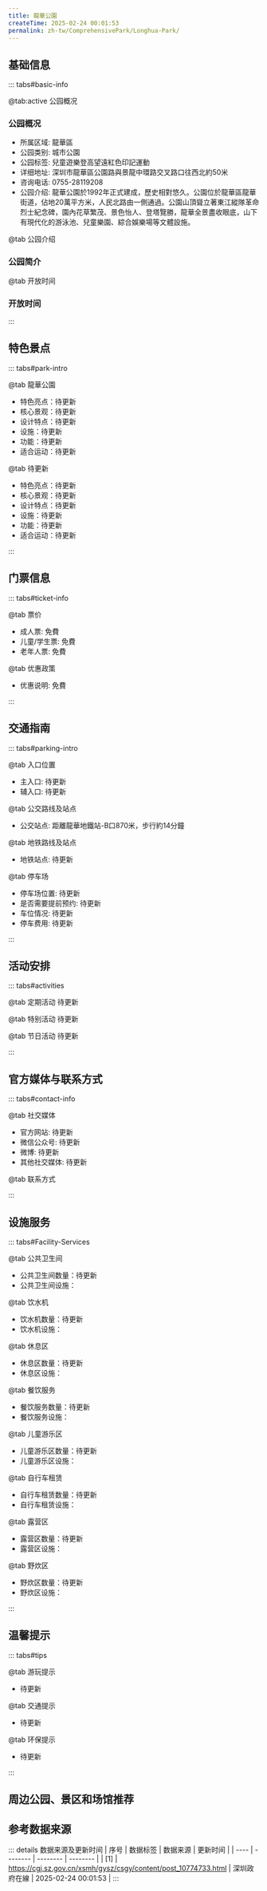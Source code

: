 ```yaml
---
title: 龍華公園
createTime: 2025-02-24 00:01:53
permalink: zh-tw/ComprehensivePark/Longhua-Park/
---
```



<script setup>
import ImageSwiper from '/.vuepress/theme/components/ImageSwiper.vue'
// 轮播图数据
const swiperItems = [
    {
                link: 'https://cgj.sz.gov.cn/img/4/4005/4005731/10774733.jpg',
                title: '龍華公園',
                description: '',
                author: '深圳政府在線',
                date: '2025/02/25'
                },
  {
                link: 'https://cgj.sz.gov.cn/img/4/4005/4005731/10774733.jpg',
                title: '龍華公園',
                description: '',
                author: '深圳政府在線',
                date: '2025/02/25'
                }
]
// 配置项
const swiperConfig = {
  height: 500,
  showInfo: true
}
</script>
<!-- 轮播图组件 -->
<ImageSwiper :items="swiperItems" :config="swiperConfig" />



## 基础信息

::: tabs#basic-info

@tab:active 公园概况
### 公园概况
- 所属区域: 龍華區
- 公园类别: 城市公園
- 公园标签: 兒童遊樂登高望遠紅色印記運動
- 详细地址: 深圳市龍華區公園路與景龍中環路交叉路口往西北約50米
- 咨询电话: 0755-28119208
- 公园介绍: 龍華公園於1992年正式建成，歷史相對悠久。公園位於龍華區龍華街道，佔地20萬平方米，人民北路由一側通過。公園山頂聳立著東江縱隊革命烈士紀念碑，園內花草繁茂、景色怡人、登塔覽勝，龍華全景盡收眼底，山下有現代化的游泳池、兒童樂園、綜合娛樂場等文體設施。

@tab 公园介绍
### 公园简介
@tab 开放时间
### 开放时间


:::

## 特色景点

::: tabs#park-intro

@tab 龍華公園
<ImageCard
image="https://cgj.sz.gov.cn/images/index20230710_1.png"
    title="龍華公園"
    description="改造後的龍華公園分為龍廊、勞工百米視窗、兒童遊樂區、門球場、器材健身區等多個主題景區及服務休閒區，整體加突顯文化、休閒、娛樂等功能及庭園特色。"
    date=""
    author="深圳政府在線"
/>


- 特色亮点：待更新
- 核心景观：待更新
- 设计特点：待更新
- 设施：待更新
- 功能：待更新
- 适合运动：待更新

@tab 待更新
<ImageCard
image="https://cgj.sz.gov.cn/images/index20230710_1.png"
    title="龍華公園"
    description="改造後的龍華公園分為龍廊、勞工百米視窗、兒童遊樂區、門球場、器材健身區等多個主題景區及服務休閒區，整體加突顯文化、休閒、娛樂等功能及庭園特色。"
    date=""
    author="深圳政府在線"
/>


- 特色亮点：待更新
- 核心景观：待更新
- 设计特点：待更新
- 设施：待更新
- 功能：待更新
- 适合运动：待更新

:::

## 门票信息

::: tabs#ticket-info

@tab 票价
- 成人票: 免費
- 儿童/学生票: 免費
- 老年人票: 免費

@tab 优惠政策
- 优惠说明: 免費

:::

## 交通指南

::: tabs#parking-intro

@tab 入口位置
- 主入口: 待更新
- 辅入口: 待更新

@tab 公交路线及站点
- 公交站点: 距離龍華地鐵站-B口870米，步行約14分鐘

@tab 地铁路线及站点
- 地铁站点: 待更新

@tab 停车场
- 停车场位置: 待更新
- 是否需要提前预约: 待更新
- 车位情况: 待更新
- 停车费用: 待更新

:::

## 活动安排

::: tabs#activities

@tab 定期活动
待更新

@tab 特别活动
待更新

@tab 节日活动
待更新

:::

## 官方媒体与联系方式

::: tabs#contact-info

@tab 社交媒体
- 官方网站: 待更新
- 微信公众号: 待更新
- 微博: 待更新
- 其他社交媒体: 待更新

@tab 联系方式

:::

## 设施服务

::: tabs#Facility-Services

@tab 公共卫生间
- 公共卫生间数量：待更新
- 公共卫生间设施：

@tab 饮水机
- 饮水机数量：待更新
- 饮水机设施：

@tab 休息区
- 休息区数量：待更新
- 休息区设施：

@tab 餐饮服务
- 餐饮服务数量：待更新
- 餐饮服务设施：

@tab 儿童游乐区
- 儿童游乐区数量：待更新
- 儿童游乐区设施：

@tab 自行车租赁
- 自行车租赁数量：待更新
- 自行车租赁设施：

@tab 露营区
- 露营区数量：待更新
- 露营区设施：

@tab 野炊区
- 野炊区数量：待更新
- 野炊区设施：

:::

## 温馨提示

::: tabs#tips

@tab 游玩提示
- 待更新

@tab 交通提示
- 待更新

@tab 环保提示
- 待更新

:::

## 周边公园、景区和场馆推荐

<CardGrid>
  <ImageCard
        image="https://cgj.sz.gov.cn/img/4/4005/4005732/10774734.jpg"
        title="龍華綠廊公園"
        description="綠廊（第二期）公園位於地鐵紅山站及深圳北站之間，北起民旺路，沿民繁路、民塘路至留仙大道，覆蓋北站CBD商務區及高端住宅區，銜接8個綠地公園，佔地面積5.7萬平方米，超前延伸市級美術館與圖書館的北邊文化藝術區，興建有長區1公里高區"
        href="zh-tw/ComprehensivePark/Longhua Green Corridor Park"
        author="深圳政府在線"
        date="2025/01/02"
      />
      <ImageCard
        image="https://cgj.sz.gov.cn/img/4/4005/4005732/10774734.jpg"
        title="龍華綠廊公園"
        description="綠廊（第二期）公園位於地鐵紅山站及深圳北站之間，北起民旺路，沿民繁路、民塘路至留仙大道，覆蓋北站CBD商務區及高端住宅區，銜接8個綠地公園，佔地面積5.7萬平方米，超前延伸市級美術館與圖書館的北邊文化藝術區，興建有長區1公里高區"
        href="zh-tw/ComprehensivePark/Longhua Green Corridor Park"
        author="深圳政府在線"
        date="2025/01/02"
      />
    </CardGrid>


## 参考数据来源

::: details 数据来源及更新时间
| 序号 | 数据标签 | 数据来源 | 更新时间 |
| ---- | -------- | -------- | -------- |
| [1] | https://cgj.sz.gov.cn/xsmh/gysz/csgy/content/post_10774733.html | 深圳政府在線 | 2025-02-24 00:01:53 |
:::

